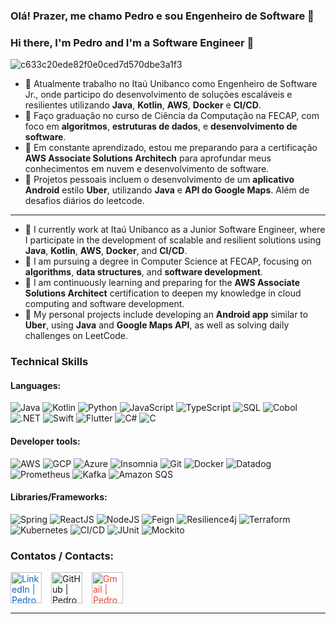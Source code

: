 ### Olá! Prazer, me chamo Pedro e sou Engenheiro de Software 👋

### Hi there, I'm Pedro and I'm a Software Engineer 👋

 
![c633c20ede82f0e0ced7d570dbe3a1f3](https://user-images.githubusercontent.com/70382532/138322189-2db8df52-9dcb-40a0-88a8-c365466bd33d.gif)


- 🔭 Atualmente trabalho no Itaú Unibanco como Engenheiro de Software Jr., onde participo do desenvolvimento de soluções escaláveis e resilientes utilizando **Java**, **Kotlin**, **AWS**, **Docker** e **CI/CD**.
- 🌱 Faço graduação no curso de Ciência da Computação na FECAP, com foco em **algoritmos**, **estruturas de dados**, e **desenvolvimento de software**.
- 🚀 Em constante aprendizado, estou me preparando para a certificação **AWS Associate Solutions Architech** para aprofundar meus conhecimentos em nuvem e desenvolvimento de software.
- 💼 Projetos pessoais incluem o desenvolvimento de um **aplicativo Android** estilo **Uber**, utilizando **Java** e **API do Google Maps**. Além de desafios diários do leetcode.
------------------------------------------------------------------------------------------------------------------------------------------------------------------------------------------------
- 🔭 I currently work at Itaú Unibanco as a Junior Software Engineer, where I participate in the development of scalable and resilient solutions using **Java**, **Kotlin**, **AWS**, **Docker**, and **CI/CD**.
- 🌱 I am pursuing a degree in Computer Science at FECAP, focusing on **algorithms**, **data structures**, and **software development**.
- 🚀 I am continuously learning and preparing for the **AWS Associate Solutions Architect** certification to deepen my knowledge in cloud computing and software development.
- 💼 My personal projects include developing an **Android app** similar to **Uber**, using **Java** and **Google Maps API**, as well as solving daily challenges on LeetCode.


### Technical Skills

#### Languages:
![Java](https://img.shields.io/badge/Java-007396?style=for-the-badge&logo=java&logoColor=white)
![Kotlin](https://img.shields.io/badge/Kotlin-7F52FF?style=for-the-badge&logo=kotlin&logoColor=white)
![Python](https://img.shields.io/badge/Python-3776AB?style=for-the-badge&logo=python&logoColor=white)
![JavaScript](https://img.shields.io/badge/JavaScript-F7DF1E?style=for-the-badge&logo=javascript&logoColor=black)
![TypeScript](https://img.shields.io/badge/TypeScript-3178C6?style=for-the-badge&logo=typescript&logoColor=white)
![SQL](https://img.shields.io/badge/SQL-1572B6?style=for-the-badge&logo=postgresql&logoColor=white)
![Cobol](https://img.shields.io/badge/Cobol-0048E0?style=for-the-badge&logo=cobol&logoColor=white)
![.NET](https://img.shields.io/badge/.NET-512BD4?style=for-the-badge&logo=.net&logoColor=white)
![Swift](https://img.shields.io/badge/Swift-F05138?style=for-the-badge&logo=swift&logoColor=white)
![Flutter](https://img.shields.io/badge/Flutter-02569B?style=for-the-badge&logo=flutter&logoColor=white)
![C#](https://img.shields.io/badge/C%23-239120?style=for-the-badge&logo=c-sharp&logoColor=white)
![C](https://img.shields.io/badge/C-A8B9CC?style=for-the-badge&logo=c&logoColor=white)


#### Developer tools:
  ![AWS](https://img.shields.io/badge/AWS-232F3E?style=for-the-badge&logo=amazonaws&logoColor=white)
  ![GCP](https://img.shields.io/badge/GCP-4285F4?style=for-the-badge&logo=googlecloud&logoColor=white)
  ![Azure](https://img.shields.io/badge/Azure-0089D6?style=for-the-badge&logo=microsoftazure&logoColor=white)
  ![Insomnia](https://img.shields.io/badge/Insomnia-4000B6?style=for-the-badge&logo=insomnia&logoColor=white)
  ![Git](https://img.shields.io/badge/Git-F05032?style=for-the-badge&logo=git&logoColor=white)
  ![Docker](https://img.shields.io/badge/Docker-2496ED?style=for-the-badge&logo=docker&logoColor=white)
  ![Datadog](https://img.shields.io/badge/Datadog-6348FE?style=for-the-badge&logo=datadog&logoColor=white)
  ![Prometheus](https://img.shields.io/badge/Prometheus-E6522C?style=for-the-badge&logo=prometheus&logoColor=white)
  ![Kafka](https://img.shields.io/badge/Kafka-231F20?style=for-the-badge&logo=apachekafka&logoColor=white)
  ![Amazon SQS](https://img.shields.io/badge/Amazon_SQS-FF9900?style=for-the-badge&logo=amazonaws&logoColor=white)

#### Libraries/Frameworks:
  ![Spring](https://img.shields.io/badge/Spring-6DB33F?style=for-the-badge&logo=spring&logoColor=white)
  ![ReactJS](https://img.shields.io/badge/ReactJS-61DAFB?style=for-the-badge&logo=react&logoColor=black)
  ![NodeJS](https://img.shields.io/badge/Node.js-339933?style=for-the-badge&logo=node.js&logoColor=white)
  ![Feign](https://img.shields.io/badge/Feign-50B5E6?style=for-the-badge&logo=java&logoColor=white)
  ![Resilience4j](https://img.shields.io/badge/Resilience4j-00C4B3?style=for-the-badge&logo=java&logoColor=white)
  ![Terraform](https://img.shields.io/badge/Terraform-7B42BC?style=for-the-badge&logo=terraform&logoColor=white)
  ![Kubernetes](https://img.shields.io/badge/Kubernetes-326CE5?style=for-the-badge&logo=kubernetes&logoColor=white)
  ![CI/CD](https://img.shields.io/badge/CI/CD-3E9BEB?style=for-the-badge&logo=jenkins&logoColor=white)
  ![JUnit](https://img.shields.io/badge/JUnit-25A162?style=for-the-badge&logo=junit&logoColor=white)
  ![Mockito](https://img.shields.io/badge/Mockito-2E6D00?style=for-the-badge&logo=mockito&logoColor=white)



### Contatos / Contacts:

[<img align="left" alt="LinkedIn | Pedro Lemos" width="50px" src="https://cdn.jsdelivr.net/npm/simple-icons@v3/icons/linkedin.svg" style="color: #0A66C2; margin-right: 15px;" />][linkedin]
[<img align="left" alt="GitHub | Pedro Lemos" width="50px" src="https://cdn.jsdelivr.net/npm/simple-icons@v3/icons/github.svg" style="color: #181717; margin-right: 15px;" />][github]
[<img align="left" alt="Gmail | Pedro Lemos" width="50px" src="https://cdn.jsdelivr.net/npm/simple-icons@v3/icons/gmail.svg" style="color: #EA4335; margin-right: 15px;" />][gmail]

<br />
<br />
<br />

---

[linkedin]: https://www.linkedin.com/in/pedro-lemos-a7b77b192/
[github]: https://github.com/Pedro-Lemos
[gmail]: mailto:pedro.hlemos2003@gmail.com
